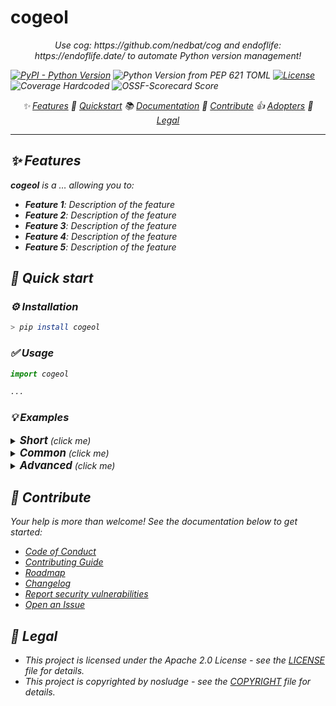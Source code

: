<!--
SPDX-FileCopyrightText: © 2024 nosludge <https://github.com/nosludge>
SPDX-FileContributor: szymonmaszke <github@maszke.co>

SPDX-License-Identifier: Apache-2.0
-->

# cogeol

<!-- vale off -->
<p align="center">
    <em>Use cog: https://github.com/nedbat/cog and endoflife: https://endoflife.date/ to automate Python version management!
</p>

[![PyPI - Python Version](https://img.shields.io/pypi/pyversions/cogeol?style=for-the-badge&label=release&labelColor=grey&color=blue)](https://pypi.org/project/cogeol)
![Python Version from PEP 621 TOML](https://img.shields.io/python/required-version-toml?tomlFilePath=https%3A%2F%2Fraw.githubusercontent.com%2Fnosludge%2Fcogeol%2Fmain%2Fpyproject.toml&style=for-the-badge&label=python&labelColor=grey&color=blue)
[![License](https://img.shields.io/badge/License-Apache_2.0-blue?style=for-the-badge)](https://opensource.org/licenses/Apache-2.0)
![Coverage Hardcoded](https://img.shields.io/badge/coverage-100%25-green?style=for-the-badge)
![OSSF-Scorecard Score](https://img.shields.io/ossf-scorecard/github.com/nosludge/cogeol?style=for-the-badge&label=OSSF)

<p align="center">
✨ <a href="#-features">Features</a>
🚀 <a href="#-quickstart">Quickstart</a>
📚  <a href="https://nosludge.github.io/cogeol">Documentation</a>
🤝 <a href="#-contribute">Contribute</a>
👍 <a href="https://github.com/nosludge/cogeol/blob/main/ADOPTERS.md">Adopters</a>
📜 <a href="#-legal">Legal</a>
</p>
<!-- vale on -->

---

## ✨ Features

__cogeol__ is a … allowing you to:

- __Feature 1__: Description of the feature
- __Feature 2__: Description of the feature
- __Feature 3__: Description of the feature
- __Feature 4__: Description of the feature
- __Feature 5__: Description of the feature

## 🚀 Quick start

### ⚙️ Installation

```sh
> pip install cogeol
```

### ✅ Usage

```python
import cogeol

...
```

### 💡 Examples

<details>
  <summary><b><big>Short</big></b> (click me)</summary>

Description of the example

```python
# Short example
```

</details>

<details>
  <summary><b><big>Common</big></b> (click me)</summary>

Description of the example

```python
# Common use case
```

</details>

<details>
  <summary><b><big>Advanced</big></b> (click me)</summary>

Description of the example

```python
# Something advanced and cool
```

</details>

## 🤝 Contribute

Your help is more than welcome! See the documentation below to get started:

- [Code of Conduct](CODE_OF_CONDUCT.md)
- [Contributing Guide](CONTRIBUTING.md)
- [Roadmap](ROADMAP.md)
- [Changelog](CHANGELOG.md)
- [Report security vulnerabilities](SECURITY.md)
- [Open an Issue](https://github.com/nosludge/cogeol/issues)

## 📜 Legal

- This project is licensed under the _Apache 2.0 License_ - see
  the [LICENSE](LICENSE.md) file for details.
- This project is copyrighted by _nosludge_ - see
  the [COPYRIGHT](https://github.com/nosludge/cogeol/blob/main/COPYRIGHT.txt)
  file for details.
